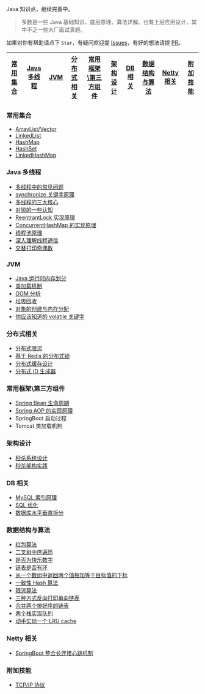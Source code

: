 Java 知识点，继续完善中。

> 多数是一些 Java 基础知识、底层原理、算法详解。也有上层应用设计，其中不乏一些大厂面试真题。


如果对你有帮助请点下 `Star`，有疑问欢迎提 [Issues](https://github.com/kunge2013/Interview/issues)，有好的想法请提 [PR](https://github.com/kunge2013/Interview/pulls)。


[常用集合](https://github.com/kunge2013/Interview/blob/master/README.md#%E5%B8%B8%E7%94%A8%E9%9B%86%E5%90%88) | [Java 多线程](https://github.com/kunge2013/Interview/blob/master/README.md#java-%E5%A4%9A%E7%BA%BF%E7%A8%8B) | [JVM](https://github.com/kunge2013/Interview/blob/master/README.md#jvm) | [分布式相关](https://github.com/kunge2013/Interview/blob/master/README.md#%E5%88%86%E5%B8%83%E5%BC%8F%E7%9B%B8%E5%85%B3) |[常用框架\第三方组件](https://github.com/kunge2013/Interview/blob/master/README.md#%E5%B8%B8%E7%94%A8%E6%A1%86%E6%9E%B6%E7%AC%AC%E4%B8%89%E6%96%B9%E7%BB%84%E4%BB%B6)|[架构设计](https://github.com/kunge2013/Interview/blob/master/README.md#%E6%9E%B6%E6%9E%84%E8%AE%BE%E8%AE%A1)|[DB 相关](https://github.com/kunge2013/Interview/blob/master/README.md#db-%E7%9B%B8%E5%85%B3)|[数据结构与算法](https://github.com/kunge2013/Interview/blob/master/README.md#%E6%95%B0%E6%8D%AE%E7%BB%93%E6%9E%84%E4%B8%8E%E7%AE%97%E6%B3%95)|[Netty 相关](https://github.com/kunge2013/Interview#netty-%E7%9B%B8%E5%85%B3)|[附加技能](https://github.com/kunge2013/Interview/blob/master/README.md#%E9%99%84%E5%8A%A0%E6%8A%80%E8%83%BD)
---- | --- | --- | ---| ---| ---| ---| ---| ---|---



### 常用集合
- [ArrayList/Vector](https://github.com/kunge2013/Interview/blob/master/MD/ArrayList.md)
- [LinkedList](https://github.com/kunge2013/Interview/blob/master/MD/LinkedList.md)
- [HashMap](https://github.com/kunge2013/Interview/blob/master/MD/HashMap.md)
- [HashSet](https://github.com/kunge2013/Interview/blob/master/MD/collection/HashSet.md)
- [LinkedHashMap](https://github.com/kunge2013/Interview/blob/master/MD/collection/LinkedHashMap.md)

### Java 多线程
- [多线程中的常见问题](https://github.com/kunge2013/Interview/blob/master/MD/Thread-common-problem.md)
- [synchronize 关键字原理](https://github.com/kunge2013/Interview/blob/master/MD/Synchronize.md)
- [多线程的三大核心](https://github.com/kunge2013/Interview/blob/master/MD/Threadcore.md)
- [对锁的一些认知](https://github.com/kunge2013/Interview/blob/master/MD/Java-lock.md)
- [ReentrantLock 实现原理 ](https://github.com/kunge2013/Interview/blob/master/MD/ReentrantLock.md)
- [ConcurrentHashMap 的实现原理](https://github.com/kunge2013/Interview/blob/master/MD/ConcurrentHashMap.md)
- [线程池原理](https://github.com/kunge2013/Interview/blob/master/MD/ThreadPoolExecutor.md)
- [深入理解线程通信](https://github.com/kunge2013/Interview/blob/master/MD/concurrent/thread-communication.md)
- [交替打印奇偶数](https://github.com/kunge2013/Interview/blob/master/src/main/java/com/crossoverjie/actual/TwoThread.java)

### JVM
- [Java 运行时内存划分](https://github.com/kunge2013/Interview/blob/master/MD/MemoryAllocation.md)
-  [类加载机制](https://github.com/kunge2013/Interview/blob/master/MD/ClassLoad.md)
-  [OOM 分析](https://github.com/kunge2013/Interview/blob/master/MD/OOM-analysis.md)
- [垃圾回收](https://github.com/kunge2013/Interview/blob/master/MD/GarbageCollection.md)
- [对象的创建与内存分配](https://github.com/kunge2013/Interview/blob/master/MD/newObject.md)
- [你应该知道的 volatile 关键字](https://github.com/kunge2013/Interview/blob/master/MD/concurrent/volatile.md)

### 分布式相关

- [分布式限流](http://crossoverjie.top/2018/04/28/sbc/sbc7-Distributed-Limit/)
- [基于 Redis 的分布式锁](http://crossoverjie.top/2018/03/29/distributed-lock/distributed-lock-redis/)
- [分布式缓存设计](https://github.com/kunge2013/Interview/blob/master/MD/Cache-design.md)
- [分布式 ID 生成器](https://github.com/kunge2013/Interview/blob/master/MD/ID-generator.md)

### 常用框架\第三方组件

- [Spring Bean 生命周期](https://github.com/kunge2013/Interview/blob/master/MD/spring/spring-bean-lifecycle.md)
- [Spring AOP 的实现原理](https://github.com/kunge2013/Interview/blob/master/MD/SpringAOP.md) 
- SpringBoot 启动过程
- Tomcat 类加载机制


### 架构设计
- [秒杀系统设计](https://github.com/kunge2013/Interview/blob/master/MD/Spike.md)
- [秒杀架构实践](http://crossoverjie.top/2018/05/07/ssm/SSM18-seconds-kill/)

### DB 相关

- [MySQL 索引原理](https://github.com/kunge2013/Interview/blob/master/MD/MySQL-Index.md)
- [SQL 优化](https://github.com/kunge2013/Interview/blob/master/MD/SQL-optimization.md)
- [数据库水平垂直拆分](https://github.com/kunge2013/Interview/blob/master/MD/DB-split.md)

### 数据结构与算法
- [红包算法](https://github.com/kunge2013/Interview/blob/master/src/main/java/com/crossoverjie/red/RedPacket.java)
- [二叉树中序遍历](https://github.com/kunge2013/Interview/blob/master/src/main/java/com/crossoverjie/algorithm/BinaryNode.java#L76-L101)
- [是否为快乐数字](https://github.com/kunge2013/Interview/blob/master/src/main/java/com/crossoverjie/algorithm/HappyNum.java#L38-L55)
- [链表是否有环](https://github.com/kunge2013/Interview/blob/master/src/main/java/com/crossoverjie/algorithm/LinkLoop.java#L32-L59)
- [从一个数组中返回两个值相加等于目标值的下标](https://github.com/kunge2013/Interview/blob/master/src/main/java/com/crossoverjie/algorithm/TwoSum.java#L38-L59)
- [一致性 Hash 算法](https://github.com/kunge2013/Interview/blob/master/MD/Consistent-Hash.md)
- [限流算法](https://github.com/kunge2013/Interview/blob/master/MD/Limiting.md)
- [三种方式反向打印单向链表](https://github.com/kunge2013/Interview/blob/master/src/main/java/com/crossoverjie/algorithm/ReverseNode.java)
- [合并两个排好序的链表](https://github.com/kunge2013/Interview/blob/master/src/main/java/com/crossoverjie/algorithm/MergeTwoSortedLists.java)
- [两个栈实现队列](https://github.com/kunge2013/Interview/blob/master/src/main/java/com/crossoverjie/algorithm/TwoStackQueue.java)
- [动手实现一个 LRU cache](http://crossoverjie.top/2018/04/07/algorithm/LRU-cache/)

### Netty 相关
- [SpringBoot 整合长连接心跳机制](https://crossoverjie.top/2018/05/24/netty/Netty(1)TCP-Heartbeat/)

### 附加技能

- [TCP/IP 协议](https://github.com/kunge2013/Interview/blob/master/MD/TCP%3AIP.md)



